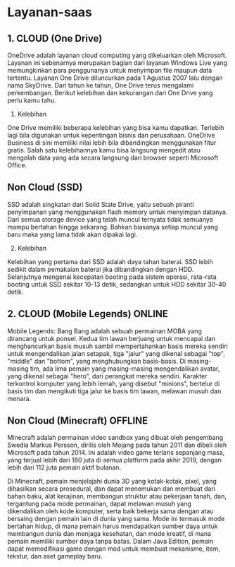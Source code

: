 # Layanan-saas

## 1. CLOUD (One Drive)

OneDrive adalah layanan cloud computing yang dikeluarkan oleh Microsoft. Layanan ini sebenarnya merupakan bagian dari layanan Windows 
Live yang memungkinkan para penggunanya untuk menyimpan file maupun data tertentu. Layanan One Drive diluncurkan pada 1 Agustus 2007 
lalu dengan nama SkyDrive. Dari tahun ke tahun, One Drive terus mengalami perkembangan. Berikut kelebihan dan kekurangan dari One 
Drive yang perlu kamu tahu.

1. Kelebihan

One Drive memiliki beberapa kelebihan yang bisa kamu dapatkan. Terlebih lagi bila digunakan untuk kepentingan bisnis dan perusahaan. 
OneDrive Business di sini memiliki nilai lebih bila dibandingkan menggunakan fitur gratis. Salah satu kelebihannya kamu bisa langsung 
mengedit atau mengolah data yang ada secara langsung dari browser seperti Microsoft Office. 

## Non Cloud (SSD)

SSD adalah singkatan dari Solid State Drive, yaitu sebuah piranti penyimpanan yang menggunakan flash memory untuk menyimpan datanya. 
Dari semua storage device yang telah muncul ternyata tidak semuanya mampu bertahan hingga sekarang. Bahkan biasanya setiap muncul 
yang baru maka yang lama tidak akan dipakai lagi.

2. Kelebihan 

Kelebihan yang pertama dari SSD adalah daya tahan baterai. SSD lebih sedikit dalam pemakaian baterai jika dibandingkan dengan HDD. 
Selanjutnya mengenai kecepatan booting pada sistem operasi, rata-rata booting untuk SSD sekitar 10-13 detik, sedangkan untuk HDD 
sekitar 30-40 detik.

## 2. CLOUD (Mobile Legends) ONLINE

Mobile Legends: Bang Bang adalah sebuah permainan MOBA yang dirancang untuk ponsel. Kedua tim lawan berjuang untuk mencapai 
dan menghancurkan basis musuh sambil mempertahankan basis mereka sendiri untuk mengendalikan jalan setapak, tiga "jalur" yang 
dikenal sebagai "top", "middle" dan "bottom", yang menghubungkan basis-basis. Di masing-masing tim, ada lima pemain yang masing-masing
mengendalikan avatar, yang dikenal sebagai "hero", dari perangkat mereka sendiri. Karakter terkontrol komputer yang lebih lemah, 
yang disebut "minions", bertelur di basis tim dan mengikuti tiga jalur ke basis tim lawan, melawan musuh dan menara.

## Non Cloud (Minecraft) OFFLINE

Minecraft adalah permainan video sandbox yang dibuat oleh pengembang Swedia Markus Persson, dirilis oleh Mojang pada tahun 2011 
dan dibeli oleh Microsoft pada tahun 2014. Ini adalah video game terlaris sepanjang masa, yang terjual lebih dari 180 juta di 
semua platform pada akhir 2019, dengan lebih dari 112 juta pemain aktif bulanan.

Di Minecraft, pemain menjelajahi dunia 3D yang kotak-kotak, pixel, yang dihasilkan secara prosedural, dan dapat menemukan dan 
membuat dari bahan baku, alat kerajinan, membangun struktur atau pekerjaan tanah, dan, tergantung pada mode permainan, dapat melawan 
musuh yang dikendalikan oleh kode komputer, serta baik bekerja sama dengan atau bersaing dengan pemain lain di dunia yang sama. 
Mode ini termasuk mode bertahan hidup, di mana pemain harus mendapatkan sumber daya untuk membangun dunia dan menjaga kesehatan, 
dan mode kreatif, di mana pemain memiliki sumber daya tanpa batas. Dalam Java Edition, pemain dapat memodifikasi game dengan mod 
untuk membuat mekanisme, item, tekstur, dan aset gameplay baru. 

